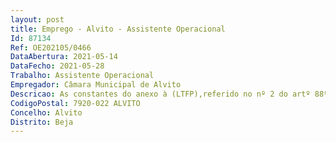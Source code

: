 ```yaml
--- 
layout: post
title: Emprego - Alvito - Assistente Operacional
Id: 87134
Ref: OE202105/0466
DataAbertura: 2021-05-14
DataFecho: 2021-05-28
Trabalho: Assistente Operacional
Empregador: Câmara Municipal de Alvito
Descricao: As constantes do anexo à (LTFP),referido no nº 2 do artº 88º da mesma lei, ao qual corresponde, respetivamente o grau 1 de complexidade funcional. Cabendo lhe ainda   realizar as operações de higienização e limpeza dos espaços a seu cargo e sua conservação (interiores e exteriores), zelar pelas boas condições de utilização das instalações da Piscina Municipal de Alvito, arrumação e distribuição de diversos materiais e equipamentos  executar outras tarefas não especificadas de carácter manual exigindo principalmente esforço físico e conhecimentos práticos.
CodigoPostal: 7920-022 ALVITO
Concelho: Alvito
Distrito: Beja
--- 
```

